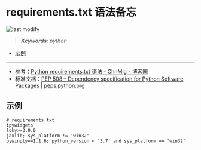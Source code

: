 requirements.txt 语法备忘
===
<!--START_SECTION:badge-->

![last modify](https://img.shields.io/static/v1?label=last%20modify&message=2025-08-03%2022%3A42%3A16&color=yellowgreen&style=flat-square)

<!--END_SECTION:badge-->
<!--info
top: false
draft: false
hidden: true
tag: []
-->

> ***Keywords**: python*

<!--START_SECTION:paper_title-->
<!--END_SECTION:paper_title-->

<!--START_SECTION:toc-->
- [示例](#示例)
<!--END_SECTION:toc-->

---


- 参考：[Python requirements.txt 语法 - ChnMig - 博客园](https://www.cnblogs.com/chnmig/p/12107199.html)
- 标准文档：[PEP 508 – Dependency specification for Python Software Packages | peps.python.org](https://peps.python.org/pep-0508/#environment-markers)


## 示例
```shell
# requirements.txt
ipywidgets
loky>=3.0.0
jaxlib; sys_platform != 'win32'
pywinpty==1.1.6; python_version < '3.7' and sys_platform == 'win32'
```